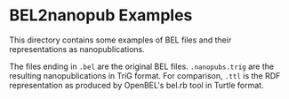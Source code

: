 BEL2nanopub Examples
====================

This directory contains some examples of BEL files and their representations as
nanopublications.

The files ending in `.bel` are the original BEL files. `.nanopubs.trig` are the
resulting nanopublications in TriG format. For comparison, `.ttl` is the RDF
representation as produced by OpenBEL's bel.rb tool in Turtle format.
